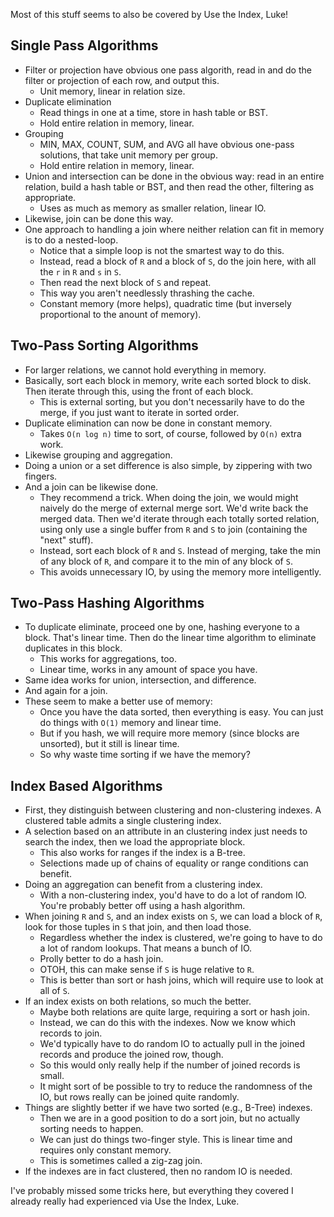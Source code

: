 Most of this stuff seems to also be covered by Use the Index, Luke!

## Single Pass Algorithms

* Filter or projection have obvious one pass algorith, read in and do
  the filter or projection of each row, and output this.
    * Unit memory, linear in relation size.
* Duplicate elimination
    * Read things in one at a time, store in hash table or BST.
    * Hold entire relation in memory, linear.
* Grouping
    * MIN, MAX, COUNT, SUM, and AVG all have obvious one-pass
      solutions, that take unit memory per group.
    * Hold entire relation in memory, linear.
* Union and intersection can be done in the obvious way: read in an
  entire relation, build a hash table or BST, and then read the other,
  filtering as appropriate.
    * Uses as much as memory as smaller relation, linear IO.
* Likewise, join can be done this way.
* One approach to handling a join where neither relation can fit in
  memory is to do a nested-loop.
    * Notice that a simple loop is not the smartest way to do this.
    * Instead, read a block of `R` and a block of `S`, do the join
      here, with all the `r` in `R` and `s` in `S`.
    * Then read the next block of `S` and repeat.
    * This way you aren't needlessly thrashing the cache.
    * Constant memory (more helps), quadratic time (but inversely
      proportional to the anount of memory).

## Two-Pass Sorting Algorithms

* For larger relations, we cannot hold everything in memory.
* Basically, sort each block in memory, write each sorted block to
  disk. Then iterate through this, using the front of each block.
    * This is external sorting, but you don't necessarily have to do
      the merge, if you just want to iterate in sorted order.
* Duplicate elimination can now be done in constant memory.
    * Takes `O(n log n)` time to sort, of course, followed by `O(n)`
      extra work.
* Likewise grouping and aggregation.
* Doing a union or a set difference is also simple, by zippering with
  two fingers.
* And a join can be likewise done.
    * They recommend a trick. When doing the join, we would might
      naively do the merge of external merge sort. We'd write back the
      merged data. Then we'd iterate through each totally sorted
      relation, using only use a single buffer from `R` and `S` to
      join (containing the "next" stuff).
    * Instead, sort each block of `R` and `S`. Instead of merging,
      take the min of any block of `R`, and compare it to the min of
      any block of `S`.
    * This avoids unnecessary IO, by using the memory more
      intelligently.

## Two-Pass Hashing Algorithms

* To duplicate eliminate, proceed one by one, hashing everyone to a
  block. That's linear time. Then do the linear time algorithm to
  eliminate duplicates in this block.
    * This works for aggregations, too.
    * Linear time, works in any amount of space you have.
* Same idea works for union, intersection, and difference.
* And again for a join.
* These seem to make a better use of memory:
    * Once you have the data sorted, then everything is easy. You can
      just do things with `O(1)` memory and linear time.
    * But if you hash, we will require more memory (since blocks are
      unsorted), but it still is linear time.
    * So why waste time sorting if we have the memory?

## Index Based Algorithms

* First, they distinguish between clustering and non-clustering
  indexes. A clustered table admits a single clustering index.
* A selection based on an attribute in an clustering index just needs
  to search the index, then we load the appropriate block.
    * This also works for ranges if the index is a B-tree.
    * Selections made up of chains of equality or range conditions can
      benefit.
* Doing an aggregation can benefit from a clustering index.
    * With a non-clustering index, you'd have to do a lot of random
      IO. You're probably better off using a hash algorithm.
* When joining `R` and `S`, and an index exists on `S`, we can load a
  block of `R`, look for those tuples in `S` that join, and then load
  those.
    * Regardless whether the index is clustered, we're going to have
      to do a lot of random lookups. That means a bunch of
      IO.
    * Prolly better to do a hash join.
    * OTOH, this can make sense if `S` is huge relative to `R`.
    * This is better than sort or hash joins, which will require use
      to look at all of `S`.
* If an index exists on both relations, so much the better.
    * Maybe both relations are quite large, requiring a sort or hash
      join.
    * Instead, we can do this with the indexes. Now we know which
      records to join.
    * We'd typically have to do random IO to actually pull in the
      joined records and produce the joined row, though.
    * So this would only really help if the number of joined records
      is small.
    * It might sort of be possible to try to reduce the randomness of
      the IO, but rows really can be joined quite randomly.
* Things are slightly better if we have two sorted (e.g., B-Tree)
  indexes.
    * Then we are in a good position to do a sort join, but no
      actually sorting needs to happen.
    * We can just do things two-finger style. This is linear time and
      requires only constant memory.
    * This is sometimes called a zig-zag join.
* If the indexes are in fact clustered, then no random IO is needed.

I've probably missed some tricks here, but everything they covered I
already really had experienced via Use the Index, Luke.
